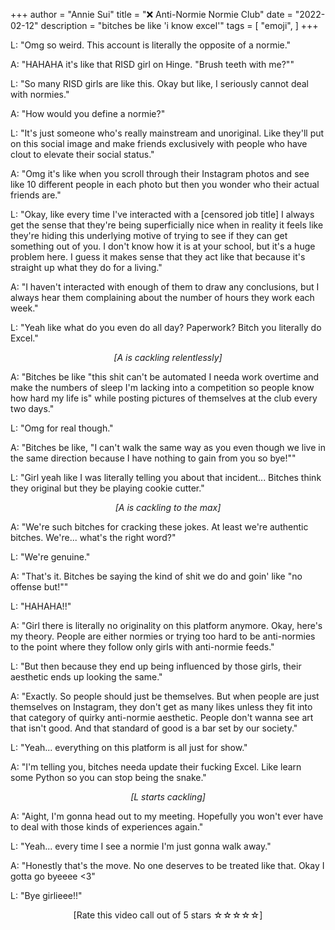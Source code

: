 +++
author = "Annie Sui"
title = "❌ Anti-Normie Normie Club"
date = "2022-02-12"
description = "bitches be like 'i know excel'"
tags = [
    "emoji",
]
+++

L: "Omg so weird. This account is literally the opposite of a normie."

A: "HAHAHA it's like that RISD girl on Hinge. "Brush teeth with me?""

L: "So many RISD girls are like this. Okay but like, I seriously cannot deal with normies."

A: "How would you define a normie?"

L: "It's just someone who's really mainstream and unoriginal. Like they'll put on this social image and make friends exclusively with people who have clout to elevate their social status."

A: "Omg it's like when you scroll through their Instagram photos and see like 10 different people in each photo but then you wonder who their actual friends are."

L: "Okay, like every time I've interacted with a [censored job title] I always get the sense that they're being superficially nice when in reality it feels like they're hiding this underlying motive of trying to see if they can get something out of you. I don't know how it is at your school, but it's a huge problem here. I guess it makes sense that they act like that because it's straight up what they do for a living." 

A: "I haven't interacted with enough of them to draw any conclusions, but I always hear them complaining about the number of hours they work each week."

L: "Yeah like what do you even do all day? Paperwork? Bitch you literally do Excel."

<div style="text-align: center">
	<i> [A is cackling relentlessly] </i>
</div> 

A: "Bitches be like "this shit can't be automated I needa work overtime and make the numbers of sleep I'm lacking into a competition so people know how hard my life is" while posting pictures of themselves at the club every two days."

L: "Omg for real though."

A: "Bitches be like, "I can't walk the same way as you even though we live in the same direction because I have nothing to gain from you so bye!""

L: "Girl yeah like I was literally telling you about that incident... Bitches think they original but they be playing cookie cutter."

<div style="text-align: center">
	<i> [A is cackling to the max] </i>
</div>

A: "We're such bitches for cracking these jokes. At least we're authentic bitches. We're... what's the right word?"

L: "We're genuine."

A: "That's it. Bitches be saying the kind of shit we do and goin' like "no offense but!""

L: "HAHAHA!!"

A: "Girl there is literally no originality on this platform anymore. Okay, here's my theory. People are either normies or trying too hard to be anti-normies to the point where they follow only girls with anti-normie feeds." 

L: "But then because they end up being influenced by those girls, their aesthetic ends up looking the same." 

A: "Exactly. So people should just be themselves. But when people are just themselves on Instagram, they don't get as many likes unless they fit into that category of quirky anti-normie aesthetic. People don't wanna see art that isn't good. And that standard of good is a bar set by our society."

L: "Yeah... everything on this platform is all just for show."

A: "I'm telling you, bitches needa update their fucking Excel. Like learn some Python so you can stop being the snake."

<div style="text-align: center">
	<i> [L starts cackling] </i>
</div>

A: "Aight, I'm gonna head out to my meeting. Hopefully you won't ever have to deal with those kinds of experiences again."

L: "Yeah... every time I see a normie I'm just gonna walk away."

A: "Honestly that's the move. No one deserves to be treated like that. Okay I gotta go byeeee <3"

L: "Bye girlieee!!"

<div style="text-align: center">
[Rate this video call out of 5 stars ☆☆☆☆☆]
</div>

 

